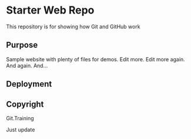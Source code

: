 # Starter Web Repo



This repository is for showing how Git and GitHub work

## Purpose

Sample website with plenty of files for demos. Edit more. Edit more again. And again. And...

## Deployment

## Copyright

Git.Training

Just update